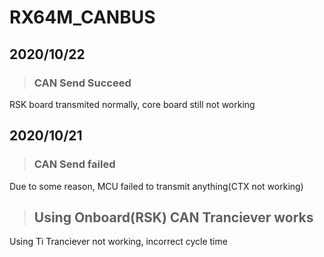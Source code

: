 # RX64M_CANBUS  
## 2020/10/22  
> ### CAN Send Succeed  
RSK board transmited normally, core board still not working
## 2020/10/21  
> ### CAN Send failed  
Due to some reason, MCU failed to transmit anything(CTX not working)  
> ## Using Onboard(RSK) CAN Tranciever works  
Using Ti Tranciever not working, incorrect cycle time  
